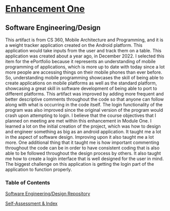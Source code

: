 # <u>Enhancement One</u>

## Software Engineering/Design

This artifact is from CS 360, Mobile Architecture and Programming, and it is a weight tracker application created on the Android platform. This application would take inputs from the user and track them on a table. This application was created about a year ago, in December 2022. 
I selected this item for the ePortfolio because it represents an understanding of mobile programming of applications, which is more up to date with today since a lot more people are accessing things on their mobile phones than ever before. So, understanding mobile programming showcases the skill of being able to create applications on mobile platforms as well as the standard platform, showcasing a great skill in software development of being able to port to different platforms. This artifact was improved by adding more frequent and better descriptive comments throughout the code so that anyone can follow along with what is occurring in the code itself. The login functionality of the program was also improved since the original version of the program would crash upon attempting to login. I believe that the course objectives that I planned on meeting are met within this enhancement in Module One. I learned a lot on the initial creation of the project, which was how to design and engineer something as big as an android application. It taught me a lot in the aspect of software design. Improving upon it also taught me a lot more. One additional thing that it taught me is how important commenting throughout the code can be in order to have consistent coding that is also able to be followed throughout the design process by others. It also taught me how to create a login interface that is well designed for the user in mind. The biggest challenge on this application is getting the login part of the application to function properly. 

### Table of Contents

[Software Engineering/Design Repository](https://github.com/Tydyp/SoftwareEngineering) 

[Self-Assessment & Index](https://tydyp.github.io/index.html)
